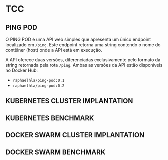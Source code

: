 # TCC
## PING POD
O PING POD é uma API web simples que apresenta um único endpoint localizado em `/ping`. Este endpoint retorna uma string contendo o nome do contêiner (host) onde a API está em execução.

A API oferece duas versões, diferenciadas exclusivamente pelo formato da string retornada pela rota `/ping`. Ambas as versões da API estão disponíveis no Docker Hub:
- `raphaelhla/ping-pod:0.1`
- `raphaelhla/ping-pod:0.2`

## KUBERNETES CLUSTER IMPLANTATION

## KUBERNETES BENCHMARK

## DOCKER SWARM CLUSTER IMPLANTATION

## DOCKER SWARM BENCHMARK
